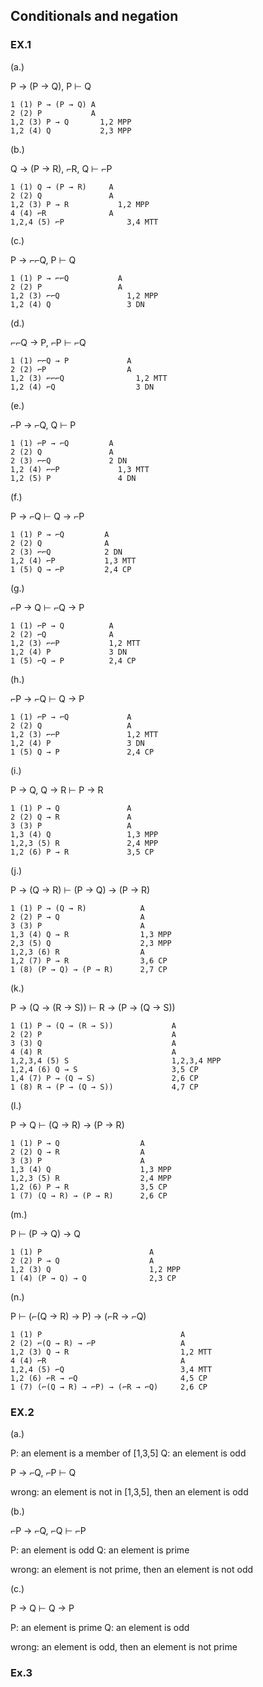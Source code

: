 ## Conditionals and negation

### EX.1

(a.)

P → (P → Q), P ⊢ Q

```
1 (1) P → (P → Q) A
2 (2) P           A
1,2 (3) P → Q       1,2 MPP
1,2 (4) Q           2,3 MPP
```

(b.)

Q → (P → R), ⌐R, Q ⊢ ⌐P

```
1 (1) Q → (P → R)     A
2 (2) Q               A
1,2 (3) P → R           1,2 MPP
4 (4) ⌐R              A
1,2,4 (5) ⌐P              3,4 MTT
```

(c.)

P → ⌐⌐Q, P ⊢ Q

```
1 (1) P → ⌐⌐Q           A
2 (2) P                 A
1,2 (3) ⌐⌐Q               1,2 MPP
1,2 (4) Q                 3 DN
```

(d.)

⌐⌐Q → P, ⌐P ⊢ ⌐Q

```
1 (1) ⌐⌐Q → P             A
2 (2) ⌐P                  A
1,2 (3) ⌐⌐⌐Q                1,2 MTT
1,2 (4) ⌐Q                  3 DN
```

(e.)

⌐P → ⌐Q, Q ⊢ P

```
1 (1) ⌐P → ⌐Q         A
2 (2) Q               A
2 (3) ⌐⌐Q             2 DN
1,2 (4) ⌐⌐P             1,3 MTT
1,2 (5) P               4 DN
```

(f.)

P → ⌐Q ⊢ Q → ⌐P

```
1 (1) P → ⌐Q         A
2 (2) Q              A
2 (3) ⌐⌐Q            2 DN
1,2 (4) ⌐P           1,3 MTT
1 (5) Q → ⌐P         2,4 CP
```

(g.)

⌐P → Q ⊢ ⌐Q → P

```
1 (1) ⌐P → Q          A
2 (2) ⌐Q              A
1,2 (3) ⌐⌐P           1,2 MTT
1,2 (4) P             3 DN
1 (5) ⌐Q → P          2,4 CP
```

(h.)

⌐P → ⌐Q ⊢ Q → P

```
1 (1) ⌐P → ⌐Q             A
2 (2) Q                   A
1,2 (3) ⌐⌐P               1,2 MTT
1,2 (4) P                 3 DN
1 (5) Q → P               2,4 CP
```

(i.)

P → Q, Q → R ⊢ P → R

```
1 (1) P → Q               A
2 (2) Q → R               A
3 (3) P                   A
1,3 (4) Q                 1,3 MPP
1,2,3 (5) R               2,4 MPP
1,2 (6) P → R             3,5 CP
```

(j.)

P → (Q → R) ⊢ (P → Q) → (P → R)

```
1 (1) P → (Q → R)            A
2 (2) P → Q                  A
3 (3) P                      A
1,3 (4) Q → R                1,3 MPP
2,3 (5) Q                    2,3 MPP
1,2,3 (6) R                  A
1,2 (7) P → R                3,6 CP
1 (8) (P → Q) → (P → R)      2,7 CP
```

(k.)

P → (Q → (R → S)) ⊢ R → (P → (Q → S))

```
1 (1) P → (Q → (R → S))             A
2 (2) P                             A
3 (3) Q                             A
4 (4) R                             A
1,2,3,4 (5) S                       1,2,3,4 MPP
1,2,4 (6) Q → S                     3,5 CP
1,4 (7) P → (Q → S)                 2,6 CP
1 (8) R → (P → (Q → S))             4,7 CP
```

(l.)

P → Q ⊢ (Q → R) → (P → R)

```
1 (1) P → Q                  A
2 (2) Q → R                  A
3 (3) P                      A
1,3 (4) Q                    1,3 MPP
1,2,3 (5) R                  2,4 MPP
1,2 (6) P → R                3,5 CP
1 (7) (Q → R) → (P → R)      2,6 CP
```

(m.)

P ⊢ (P → Q) → Q

```
1 (1) P                        A
2 (2) P → Q                    A
1,2 (3) Q                      1,2 MPP
1 (4) (P → Q) → Q              2,3 CP
```

(n.)

P ⊢ (⌐(Q → R) → P) → (⌐R → ⌐Q)

```
1 (1) P                               A
2 (2) ⌐(Q → R) → ⌐P                   A
1,2 (3) Q → R                         1,2 MTT
4 (4) ⌐R                              A
1,2,4 (5) ⌐Q                          3,4 MTT
1,2 (6) ⌐R → ⌐Q                       4,5 CP
1 (7) (⌐(Q → R) → ⌐P) → (⌐R → ⌐Q)     2,6 CP
```

### EX.2

(a.)

P: an element is a member of [1,3,5]
Q: an element is odd

P → ⌐Q, ⌐P ⊢ Q

wrong: an element is not in [1,3,5], then an element is odd

(b.)

⌐P → ⌐Q, ⌐Q ⊢ ⌐P

P: an element is odd
Q: an element is prime

wrong: an element is not prime, then an element is not odd

(c.)

P → Q ⊢ Q → P

P: an element is prime
Q: an element is odd

wrong: an element is odd, then an element is not prime

### Ex.3
